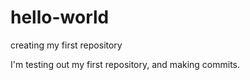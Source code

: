# hello-world
creating my first repository


I'm testing out my first repository, and making commits.
